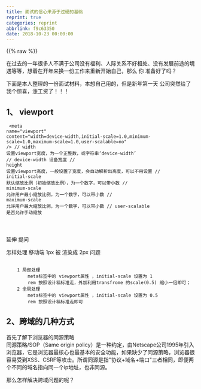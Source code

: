 ```yaml
---
title: 面试的信心来源于过硬的基础
reprint: true
categories: reprint
abbrlink: f9c63350
date: 2018-10-23 00:00:00
---
```


{{% raw %}}

                    
<p>在过去的一年很多人不满于公司没有福利、人际关系不好相处、没有发展前途的境遇等等，想着在开年来换一份工作来重新开始自己，那么 你 准备好了吗？</p>
<p>下面是本人整理的一份面试材料，本想自己用的，但是新年第一天 公司突然给了我个惊喜，涨工资了！！！</p>
<h2 id="articleHeader0">1、 viewport</h2>
<div class="widget-codetool" style="display:none;">
      <div class="widget-codetool--inner">
      <span class="selectCode code-tool" data-toggle="tooltip" data-placement="top" title="" data-original-title="全选"></span>
      <span type="button" class="copyCode code-tool" data-toggle="tooltip" data-placement="top" data-clipboard-text="    <meta name=&quot;viewport&quot; content=&quot;width=device-width,initial-scale=1.0,minimum-scale=1.0,maximum-scale=1.0,user-scalable=no&quot; />
    // width    设置viewport宽度，为一个正整数，或字符串‘device-width’
    // device-width  设备宽度
    // height   设置viewport高度，一般设置了宽度，会自动解析出高度，可以不用设置
    // initial-scale    默认缩放比例（初始缩放比例），为一个数字，可以带小数
    // minimum-scale    允许用户最小缩放比例，为一个数字，可以带小数
    // maximum-scale    允许用户最大缩放比例，为一个数字，可以带小数
    // user-scalable    是否允许手动缩放

" title="" data-original-title="复制"></span>
      <span type="button" class="saveToNote code-tool" data-toggle="tooltip" data-placement="top" title="" data-original-title="放进笔记"></span>
      </div>
      </div><pre class="hljs maxima"><code>    &lt;meta name=<span class="hljs-string">"viewport"</span> <span class="hljs-built_in">content</span>=<span class="hljs-string">"width=device-width,initial-scale=1.0,minimum-scale=1.0,maximum-scale=1.0,user-scalable=no"</span> /&gt;
    // <span class="hljs-built_in">width</span>    设置viewport宽度，为一个正整数，或字符串‘device-<span class="hljs-built_in">width</span>’
    // device-<span class="hljs-built_in">width</span>  设备宽度
    // <span class="hljs-built_in">height</span>   设置viewport高度，一般设置了宽度，会自动解析出高度，可以不用设置
    // initial-<span class="hljs-built_in">scale</span>    默认缩放比例（初始缩放比例），为一个数字，可以带小数
    // minimum-<span class="hljs-built_in">scale</span>    允许用户最小缩放比例，为一个数字，可以带小数
    // maximum-<span class="hljs-built_in">scale</span>    允许用户最大缩放比例，为一个数字，可以带小数
    // user-scalable    是否允许手动缩放

</code></pre>
<p>延伸 提问</p>
<p>怎样处理 移动端 1px 被 渲染成 2px 问题</p>
<div class="widget-codetool" style="display:none;">
      <div class="widget-codetool--inner">
      <span class="selectCode code-tool" data-toggle="tooltip" data-placement="top" title="" data-original-title="全选"></span>
      <span type="button" class="copyCode code-tool" data-toggle="tooltip" data-placement="top" data-clipboard-text="
    1 局部处理
        meta标签中的 viewport属性 ，initial-scale 设置为 1 
        rem 按照设计稿标准走，外加利用transfrome 的scale(0.5) 缩小一倍即可；
    2 全局处理
        meta标签中的 viewport属性 ，initial-scale 设置为 0.5
        rem 按照设计稿标准走即可" title="" data-original-title="复制"></span>
      <span type="button" class="saveToNote code-tool" data-toggle="tooltip" data-placement="top" title="" data-original-title="放进笔记"></span>
      </div>
      </div><pre class="hljs dos"><code>
    <span class="hljs-number">1</span> 局部处理
        meta标签中的 viewport属性 ，initial-scale 设置为 <span class="hljs-number">1</span> 
<span class="hljs-comment">        rem 按照设计稿标准走，外加利用transfrome 的scale(0.5) 缩小一倍即可；</span>
    <span class="hljs-number">2</span> 全局处理
        meta标签中的 viewport属性 ，initial-scale 设置为 <span class="hljs-number">0</span>.<span class="hljs-number">5</span>
<span class="hljs-comment">        rem 按照设计稿标准走即可</span></code></pre>
<h2 id="articleHeader1">2、跨域的几种方式</h2>
<p>首先了解下浏览器的同源策略<br>   同源策略/SOP（Same origin policy）是一种约定，由Netscape公司1995年引入浏览器，它是浏览器最核心也最基本的安全功能，如果缺少了同源策略，浏览器很容易受到XSS、CSRF等攻击。所谓同源是指"协议+域名+端口"三者相同，即便两个不同的域名指向同一个ip地址，也非同源。</p>
<p>那么怎样解决跨域问题的呢？</p>
<div class="widget-codetool" style="display:none;">
      <div class="widget-codetool--inner">
      <span class="selectCode code-tool" data-toggle="tooltip" data-placement="top" title="" data-original-title="全选"></span>
      <span type="button" class="copyCode code-tool" data-toggle="tooltip" data-placement="top" data-clipboard-text="    1 通过jsonp跨域
        1.）原生实现：
         <script>
            var script = document.createElement('script');
            script.type = 'text/javascript';
        
            // 传参并指定回调执行函数为onBack
            script.src = 'http://www.....:8080/login?user=admin&amp;callback=onBack';
            document.head.appendChild(script);
        
            // 回调执行函数
            function onBack(res) {
                alert(JSON.stringify(res));
            }
         </script>
    2、 document.domain + iframe跨域  
        此方案仅限主域相同，子域不同的跨域应用场景。
        1.）父窗口：(http://www.domain.com/a.html)

            <iframe id=&quot;iframe&quot; src=&quot;http://child.domain.com/b.html&quot;></iframe>
            <script>
                document.domain = 'domain.com';
                var user = 'admin';
            </script>
            2.）子窗口：(http://child.domain.com/b.html)
            
            <script>
                document.domain = 'domain.com';
                // 获取父窗口中变量
                alert('get js data from parent ---> ' + window.parent.user);
            </script>

        弊端：请看下面渲染加载优化

    3、 nginx代理跨域
    4、 nodejs中间件代理跨域
    5、 后端在头部信息里面设置安全域名
    
    更多跨域的具体内容请看  https://segmentfault.com/a/1190000011145364
    " title="" data-original-title="复制"></span>
      <span type="button" class="saveToNote code-tool" data-toggle="tooltip" data-placement="top" title="" data-original-title="放进笔记"></span>
      </div>
      </div><pre class="hljs xml"><code>    1 通过jsonp跨域
        1.）原生实现：
         <span class="hljs-tag">&lt;<span class="hljs-name">script</span>&gt;</span><span class="javascript">
            <span class="hljs-keyword">var</span> script = <span class="hljs-built_in">document</span>.createElement(<span class="hljs-string">'script'</span>);
            script.type = <span class="hljs-string">'text/javascript'</span>;
        
            <span class="hljs-comment">// 传参并指定回调执行函数为onBack</span>
            script.src = <span class="hljs-string">'http://www.....:8080/login?user=admin&amp;callback=onBack'</span>;
            <span class="hljs-built_in">document</span>.head.appendChild(script);
        
            <span class="hljs-comment">// 回调执行函数</span>
            <span class="hljs-function"><span class="hljs-keyword">function</span> <span class="hljs-title">onBack</span>(<span class="hljs-params">res</span>) </span>{
                alert(<span class="hljs-built_in">JSON</span>.stringify(res));
            }
         </span><span class="hljs-tag">&lt;/<span class="hljs-name">script</span>&gt;</span>
    2、 document.domain + iframe跨域  
        此方案仅限主域相同，子域不同的跨域应用场景。
        1.）父窗口：(http://www.domain.com/a.html)

            <span class="hljs-tag">&lt;<span class="hljs-name">iframe</span> <span class="hljs-attr">id</span>=<span class="hljs-string">"iframe"</span> <span class="hljs-attr">src</span>=<span class="hljs-string">"http://child.domain.com/b.html"</span>&gt;</span><span class="hljs-tag">&lt;/<span class="hljs-name">iframe</span>&gt;</span>
            <span class="hljs-tag">&lt;<span class="hljs-name">script</span>&gt;</span><span class="javascript">
                <span class="hljs-built_in">document</span>.domain = <span class="hljs-string">'domain.com'</span>;
                <span class="hljs-keyword">var</span> user = <span class="hljs-string">'admin'</span>;
            </span><span class="hljs-tag">&lt;/<span class="hljs-name">script</span>&gt;</span>
            2.）子窗口：(http://child.domain.com/b.html)
            
            <span class="hljs-tag">&lt;<span class="hljs-name">script</span>&gt;</span><span class="javascript">
                <span class="hljs-built_in">document</span>.domain = <span class="hljs-string">'domain.com'</span>;
                <span class="hljs-comment">// 获取父窗口中变量</span>
                alert(<span class="hljs-string">'get js data from parent ---&gt; '</span> + <span class="hljs-built_in">window</span>.parent.user);
            </span><span class="hljs-tag">&lt;/<span class="hljs-name">script</span>&gt;</span>

        弊端：请看下面渲染加载优化

    3、 nginx代理跨域
    4、 nodejs中间件代理跨域
    5、 后端在头部信息里面设置安全域名
    
    更多跨域的具体内容请看  https://segmentfault.com/a/1190000011145364
    </code></pre>
<h2 id="articleHeader2">3、 渲染优化</h2>
<div class="widget-codetool" style="display:none;">
      <div class="widget-codetool--inner">
      <span class="selectCode code-tool" data-toggle="tooltip" data-placement="top" title="" data-original-title="全选"></span>
      <span type="button" class="copyCode code-tool" data-toggle="tooltip" data-placement="top" data-clipboard-text="    1.禁止使用iframe（阻塞父文档onload事件）；
        *iframe会阻塞主页面的Onload事件；
        *搜索引擎的检索程序无法解读这种页面，不利于SEO;
        *iframe和主页面共享连接池，而浏览器对相同域的连接有限制，所以会影响页面的并行加载。

        使用iframe之前需要考虑这两个缺点。如果需要使用iframe，最好是通过javascript
        动态给iframe添加src属性值，这样可以绕开以上两个问题。

    2.禁止使用gif图片实现loading效果（降低CPU消耗，提升渲染性能）；
    3、使用CSS3代码代替JS动画（尽可能避免重绘重排以及回流）；
    4、对于一些小图标，可以使用base64位编码，以减少网络请求。但不建议大图使用，比较耗费CPU；
            小图标优势在于：
                1.减少HTTP请求；
                2.避免文件跨域；
                3.修改及时生效；

    5、页面头部的<style></style> 会阻塞页面；（因为 Renderer进程中 JS线程和渲染线程是互斥的）；
    6、页面头部<script</script> 会阻塞页面；（因为 Renderer进程中 JS线程和渲染线程是互斥的）；
    7、页面中空的 href 和 src 会阻塞页面其他资源的加载 (阻塞下载进程)；
    
    8、网页Gzip，CDN托管，data缓存 ，图片服务器；
    9、前端模板 JS+数据，减少由于HTML标签导致的带宽浪费，前端用变量保存AJAX请求结果，每次操作本地变量，不用请求，减少请求次数
    10、用innerHTML代替DOM操作，减少DOM操作次数，优化javascript性能。
    11、当需要设置的样式很多时设置className而不是直接操作style。
    12、少用全局变量、缓存DOM节点查找的结果。减少IO读取操作。
    13、避免使用CSS Expression（css表达式)又称Dynamic properties(动态属性)。
    14、图片预加载，将样式表放在顶部，将脚本放在底部  加上时间戳。

    15、 避免在页面的主体布局中使用table，table要等其中的内容完全下载之后才会显示出来，显示比div+css布局慢。
        对普通的网站有一个统一的思路，就是尽量向前端优化、减少数据库操作、减少磁盘IO。
            向前端优化指的是，在不影响功能和体验的情况下，能在浏览器执行的不要在服务端执行，
            能在缓存服务器上直接返回的不要到应用服务器，程序能直接取得的结果不要到外部取得，
            本机内能取得的数据不要到远程取，内存能取到的不要到磁盘取，缓存中有的不要去数据库查询。
            减少数据库操作指减少更新次数、缓存结果减少查询次数、将数据库执行的操作尽可能的让你的程序完成（例如join查询），
            减少磁盘IO指尽量不使用文件系统作为缓存、减少读写文件次数等。程序优化永远要优化慢的部分，换语言是无法“优化”的。
            " title="" data-original-title="复制"></span>
      <span type="button" class="saveToNote code-tool" data-toggle="tooltip" data-placement="top" title="" data-original-title="放进笔记"></span>
      </div>
      </div><pre class="hljs lsl"><code>    <span class="hljs-number">1.</span>禁止使用iframe（阻塞父文档onload事件）；
        *iframe会阻塞主页面的Onload事件；
        *搜索引擎的检索程序无法解读这种页面，不利于SEO;
        *iframe和主页面共享连接池，而浏览器对相同域的连接有限制，所以会影响页面的并行加载。

        使用iframe之前需要考虑这两个缺点。如果需要使用iframe，最好是通过javascript
        动态给iframe添加src属性值，这样可以绕开以上两个问题。

    <span class="hljs-number">2.</span>禁止使用gif图片实现loading效果（降低CPU消耗，提升渲染性能）；
    <span class="hljs-number">3</span>、使用CSS3代码代替JS动画（尽可能避免重绘重排以及回流）；
    <span class="hljs-number">4</span>、对于一些小图标，可以使用base64位编码，以减少网络请求。但不建议大图使用，比较耗费CPU；
            小图标优势在于：
                <span class="hljs-number">1.</span>减少HTTP请求；
                <span class="hljs-number">2.</span>避免文件跨域；
                <span class="hljs-number">3.</span>修改及时生效；

    <span class="hljs-number">5</span>、页面头部的&lt;style&gt;&lt;/style&gt; 会阻塞页面；（因为 Renderer进程中 JS线程和渲染线程是互斥的）；
    <span class="hljs-number">6</span>、页面头部&lt;script&lt;/script&gt; 会阻塞页面；（因为 Renderer进程中 JS线程和渲染线程是互斥的）；
    <span class="hljs-number">7</span>、页面中空的 href 和 src 会阻塞页面其他资源的加载 (阻塞下载进程)；
    
    <span class="hljs-number">8</span>、网页Gzip，CDN托管，data缓存 ，图片服务器；
    <span class="hljs-number">9</span>、前端模板 JS+数据，减少由于HTML标签导致的带宽浪费，前端用变量保存AJAX请求结果，每次操作本地变量，不用请求，减少请求次数
    <span class="hljs-number">10</span>、用innerHTML代替DOM操作，减少DOM操作次数，优化javascript性能。
    <span class="hljs-number">11</span>、当需要设置的样式很多时设置className而不是直接操作style。
    <span class="hljs-number">12</span>、少用全局变量、缓存DOM节点查找的结果。减少IO读取操作。
    <span class="hljs-number">13</span>、避免使用CSS Expression（css表达式)又称Dynamic properties(动态属性)。
    <span class="hljs-number">14</span>、图片预加载，将样式表放在顶部，将脚本放在底部  加上时间戳。

    <span class="hljs-number">15</span>、 避免在页面的主体布局中使用table，table要等其中的内容完全下载之后才会显示出来，显示比div+css布局慢。
        对普通的网站有一个统一的思路，就是尽量向前端优化、减少数据库操作、减少磁盘IO。
            向前端优化指的是，在不影响功能和体验的情况下，能在浏览器执行的不要在服务端执行，
            能在缓存服务器上直接返回的不要到应用服务器，程序能直接取得的结果不要到外部取得，
            本机内能取得的数据不要到远程取，内存能取到的不要到磁盘取，缓存中有的不要去数据库查询。
            减少数据库操作指减少更新次数、缓存结果减少查询次数、将数据库执行的操作尽可能的让你的程序完成（例如join查询），
            减少磁盘IO指尽量不使用文件系统作为缓存、减少读写文件次数等。程序优化永远要优化慢的部分，换语言是无法“优化”的。
            </code></pre>
<h2 id="articleHeader3">4、事件的各个阶段</h2>
<div class="widget-codetool" style="display:none;">
      <div class="widget-codetool--inner">
      <span class="selectCode code-tool" data-toggle="tooltip" data-placement="top" title="" data-original-title="全选"></span>
      <span type="button" class="copyCode code-tool" data-toggle="tooltip" data-placement="top" data-clipboard-text="1：捕获阶段 ---> 2：目标阶段 ---> 3：冒泡阶段
document   ---> target目标 ----> document

由此，addEventListener的第三个参数设置为true和false的区别已经非常清晰了：

true表示该元素在事件的“捕获阶段”（由外往内传递时）响应事件；

false表示该元素在事件的“冒泡阶段”（由内向外传递时）响应事件。
" title="" data-original-title="复制"></span>
      <span type="button" class="saveToNote code-tool" data-toggle="tooltip" data-placement="top" title="" data-original-title="放进笔记"></span>
      </div>
      </div><pre class="hljs livescript"><code><span class="hljs-number">1</span>：捕获阶段 -<span class="hljs-function">--&gt;</span> <span class="hljs-number">2</span>：目标阶段 -<span class="hljs-function">--&gt;</span> <span class="hljs-number">3</span>：冒泡阶段
<span class="hljs-built_in">document</span>   -<span class="hljs-function">--&gt;</span> target目标 --<span class="hljs-function">--&gt;</span> <span class="hljs-built_in">document</span>

由此，addEventListener的第三个参数设置为<span class="hljs-literal">true</span>和<span class="hljs-literal">false</span>的区别已经非常清晰了：

<span class="hljs-literal">true</span>表示该元素在事件的“捕获阶段”（由外往内传递时）响应事件；

<span class="hljs-literal">false</span>表示该元素在事件的“冒泡阶段”（由内向外传递时）响应事件。
</code></pre>
<h2 id="articleHeader4">5、let var const</h2>
<div class="widget-codetool" style="display:none;">
      <div class="widget-codetool--inner">
      <span class="selectCode code-tool" data-toggle="tooltip" data-placement="top" title="" data-original-title="全选"></span>
      <span type="button" class="copyCode code-tool" data-toggle="tooltip" data-placement="top" data-clipboard-text="let 允许你声明一个作用域被限制在块级中的变量、语句或者表达式
    let绑定不受变量提升的约束，这意味着let声明不会被提升到当前
    该变量处于从块开始到初始化处理的“暂存死区”。

var 声明变量的作用域限制在其声明位置的上下文中，而非声明变量总是全局的
    由于变量声明（以及其他声明）总是在任意代码执行之前处理的，所以在代码中的任意位置声明变量总是等效于在代码开头声明
    
const 声明创建一个值的只读引用 (即指针)
    这里就要介绍下 JS 常用类型 
    String、Number、Boolean、Array、Object、Null、Undefined
    其中基本类型 有 Undefined、Null、Boolean、Number、String，保存在栈中；
    复合类型 有 Array、Object ，保存在堆中；
    
    基本数据当值发生改变时，那么其对应的指针也将发生改变，故造成 const申明基本数据类型时，
    再将其值改变时，将会造成报错， 例如 const a = 3 ; a = 5 时 将会报错；
    但是如果是复合类型时，如果只改变复合类型的其中某个Value项时， 将还是正常使用；
" title="" data-original-title="复制"></span>
      <span type="button" class="saveToNote code-tool" data-toggle="tooltip" data-placement="top" title="" data-original-title="放进笔记"></span>
      </div>
      </div><pre class="hljs javascript"><code><span class="hljs-keyword">let</span> 允许你声明一个作用域被限制在块级中的变量、语句或者表达式
    <span class="hljs-keyword">let</span>绑定不受变量提升的约束，这意味着<span class="hljs-keyword">let</span>声明不会被提升到当前
    该变量处于从块开始到初始化处理的“暂存死区”。

<span class="hljs-keyword">var</span> 声明变量的作用域限制在其声明位置的上下文中，而非声明变量总是全局的
    由于变量声明（以及其他声明）总是在任意代码执行之前处理的，所以在代码中的任意位置声明变量总是等效于在代码开头声明
    
<span class="hljs-keyword">const</span> 声明创建一个值的只读引用 (即指针)
    这里就要介绍下 JS 常用类型 
    <span class="hljs-built_in">String</span>、<span class="hljs-built_in">Number</span>、<span class="hljs-built_in">Boolean</span>、<span class="hljs-built_in">Array</span>、<span class="hljs-built_in">Object</span>、Null、Undefined
    其中基本类型 有 Undefined、Null、<span class="hljs-built_in">Boolean</span>、<span class="hljs-built_in">Number</span>、<span class="hljs-built_in">String</span>，保存在栈中；
    复合类型 有 <span class="hljs-built_in">Array</span>、<span class="hljs-built_in">Object</span> ，保存在堆中；
    
    基本数据当值发生改变时，那么其对应的指针也将发生改变，故造成 <span class="hljs-keyword">const</span>申明基本数据类型时，
    再将其值改变时，将会造成报错， 例如 <span class="hljs-keyword">const</span> a = <span class="hljs-number">3</span> ; a = <span class="hljs-number">5</span> 时 将会报错；
    但是如果是复合类型时，如果只改变复合类型的其中某个Value项时， 将还是正常使用；
</code></pre>
<h2 id="articleHeader5">6、箭头函数</h2>
<div class="widget-codetool" style="display:none;">
      <div class="widget-codetool--inner">
      <span class="selectCode code-tool" data-toggle="tooltip" data-placement="top" title="" data-original-title="全选"></span>
      <span type="button" class="copyCode code-tool" data-toggle="tooltip" data-placement="top" data-clipboard-text="    语法比函数表达式更短，并且不绑定自己的this，arguments，super或 new.target。这些函数表达式最适合用于非方法函数，并且它们不能用作构造函数。
    " title="" data-original-title="复制"></span>
      <span type="button" class="saveToNote code-tool" data-toggle="tooltip" data-placement="top" title="" data-original-title="放进笔记"></span>
      </div>
      </div><pre class="hljs aspectj"><code>    语法比函数表达式更短，并且不绑定自己的<span class="hljs-keyword">this</span>，arguments，<span class="hljs-keyword">super</span>或 <span class="hljs-keyword">new</span>.<span class="hljs-keyword">target</span>。这些函数表达式最适合用于非方法函数，并且它们不能用作构造函数。
    </code></pre>
<h2 id="articleHeader6">7、快速的让一个数组乱序</h2>
<div class="widget-codetool" style="display:none;">
      <div class="widget-codetool--inner">
      <span class="selectCode code-tool" data-toggle="tooltip" data-placement="top" title="" data-original-title="全选"></span>
      <span type="button" class="copyCode code-tool" data-toggle="tooltip" data-placement="top" data-clipboard-text="    var arr = [1,2,3,4,5,6,7,8,9,10];
    arr.sort(function(){
        return Math.random() - 0.5;
    })
    console.log(arr);
" title="" data-original-title="复制"></span>
      <span type="button" class="saveToNote code-tool" data-toggle="tooltip" data-placement="top" title="" data-original-title="放进笔记"></span>
      </div>
      </div><pre class="hljs lsl"><code>    var arr = [<span class="hljs-number">1</span>,<span class="hljs-number">2</span>,<span class="hljs-number">3</span>,<span class="hljs-number">4</span>,<span class="hljs-number">5</span>,<span class="hljs-number">6</span>,<span class="hljs-number">7</span>,<span class="hljs-number">8</span>,<span class="hljs-number">9</span>,<span class="hljs-number">10</span>];
    arr.sort(function(){
        return Math.random() - <span class="hljs-number">0.5</span>;
    })
    console.log(arr);
</code></pre>
<p>此处解释：（语言组织能力不足，请勿吐槽）</p>
<p><span class="img-wrap"><img src="https://static.alili.tech/img/remote/1460000013331110?w=773&amp;h=784" src="https://static.alili.tech/img/remote/1460000013331110?w=773&amp;h=784" alt="" title="" style="cursor: pointer; display: inline;"></span></p>
<div class="widget-codetool" style="display:none;">
      <div class="widget-codetool--inner">
      <span class="selectCode code-tool" data-toggle="tooltip" data-placement="top" title="" data-original-title="全选"></span>
      <span type="button" class="copyCode code-tool" data-toggle="tooltip" data-placement="top" data-clipboard-text="首先： 当return 的值

    小于 0 ，那么 a 会被排列到 b 之前；
    等于 0 ， a 和 b 的相对位置不变；
    大于 0 ， b 会被排列到 a 之前；

这里你会 发现起始 的时候数组是正序排列，每当进行一次排列的时候， 都会先随机一个随机数 
（注意这里的每一次排列 指 每一个红框指一次排列， 共9次排列 ， 一次排列中可能存在多次比较）；

当一次排列的 随机数大于0.5 时 将会进行第二次比较， 当第二次随机数 仍然大于0.5 时 ，
    将会再 进行一次比较， 直到 随机数大于0.5 或者排列到第一位；

当一次排列的 随机数 小于0.5时 当前比较的两项 索引将不会改变 ，继续下一次 的排列；
" title="" data-original-title="复制"></span>
      <span type="button" class="saveToNote code-tool" data-toggle="tooltip" data-placement="top" title="" data-original-title="放进笔记"></span>
      </div>
      </div><pre class="hljs stylus"><code>首先： 当return 的值

    小于 <span class="hljs-number">0</span> ，那么 <span class="hljs-selector-tag">a</span> 会被排列到 <span class="hljs-selector-tag">b</span> 之前；
    等于 <span class="hljs-number">0</span> ， <span class="hljs-selector-tag">a</span> 和 <span class="hljs-selector-tag">b</span> 的相对位置不变；
    大于 <span class="hljs-number">0</span> ， <span class="hljs-selector-tag">b</span> 会被排列到 <span class="hljs-selector-tag">a</span> 之前；

这里你会 发现起始 的时候数组是正序排列，每当进行一次排列的时候， 都会先随机一个随机数 
（注意这里的每一次排列 指 每一个红框指一次排列， 共<span class="hljs-number">9</span>次排列 ， 一次排列中可能存在多次比较）；

当一次排列的 随机数大于<span class="hljs-number">0.5</span> 时 将会进行第二次比较， 当第二次随机数 仍然大于<span class="hljs-number">0.5</span> 时 ，
    将会再 进行一次比较， 直到 随机数大于<span class="hljs-number">0.5</span> 或者排列到第一位；

当一次排列的 随机数 小于<span class="hljs-number">0.5</span>时 当前比较的两项 索引将不会改变 ，继续下一次 的排列；
</code></pre>
<h2 id="articleHeader7">8、字体font-family</h2>
<div class="widget-codetool" style="display:none;">
      <div class="widget-codetool--inner">
      <span class="selectCode code-tool" data-toggle="tooltip" data-placement="top" title="" data-original-title="全选"></span>
      <span type="button" class="copyCode code-tool" data-toggle="tooltip" data-placement="top" data-clipboard-text="    @ 宋体      SimSun
    @ 黑体      SimHei
    @ 微信雅黑   Microsoft Yahei
    @ 微软正黑体 Microsoft JhengHei
    @ 新宋体    NSimSun
    @ 新细明体  MingLiU
    @ 细明体    MingLiU
    @ 标楷体    DFKai-SB
    @ 仿宋     FangSong
    @ 楷体     KaiTi
    @ 仿宋_GB2312  FangSong_GB2312
    @ 楷体_GB2312  KaiTi_GB2312  
    @
    @ 说明：中文字体多数使用宋体、雅黑，英文用Helvetica
    
    body { font-family: Microsoft Yahei,SimSun,Helvetica; } " title="" data-original-title="复制"></span>
      <span type="button" class="saveToNote code-tool" data-toggle="tooltip" data-placement="top" title="" data-original-title="放进笔记"></span>
      </div>
      </div><pre class="hljs python"><code><span class="hljs-meta">    @ 宋体      SimSun</span>
<span class="hljs-meta">    @ 黑体      SimHei</span>
<span class="hljs-meta">    @ 微信雅黑   Microsoft Yahei</span>
<span class="hljs-meta">    @ 微软正黑体 Microsoft JhengHei</span>
<span class="hljs-meta">    @ 新宋体    NSimSun</span>
<span class="hljs-meta">    @ 新细明体  MingLiU</span>
<span class="hljs-meta">    @ 细明体    MingLiU</span>
<span class="hljs-meta">    @ 标楷体    DFKai-SB</span>
<span class="hljs-meta">    @ 仿宋     FangSong</span>
<span class="hljs-meta">    @ 楷体     KaiTi</span>
<span class="hljs-meta">    @ 仿宋_GB2312  FangSong_GB2312</span>
<span class="hljs-meta">    @ 楷体_GB2312  KaiTi_GB2312  </span>
<span class="hljs-meta">    @</span>
<span class="hljs-meta">    @ 说明：中文字体多数使用宋体、雅黑，英文用Helvetica</span>
    
    body { font-family: Microsoft Yahei,SimSun,Helvetica; } </code></pre>
<h2 id="articleHeader8">9、可能用到的meta标签</h2>
<div class="widget-codetool" style="display:none;">
      <div class="widget-codetool--inner">
      <span class="selectCode code-tool" data-toggle="tooltip" data-placement="top" title="" data-original-title="全选"></span>
      <span type="button" class="copyCode code-tool" data-toggle="tooltip" data-placement="top" data-clipboard-text="    
    <!-- 设置缩放 -->
    <meta name=&quot;viewport&quot; content=&quot;width=device-width, initial-scale=1, user-scalable=no, minimal-ui&quot; />
    <!-- 可隐藏地址栏，仅针对IOS的Safari（注：IOS7.0版本以后，safari上已看不到效果） -->
    <meta name=&quot;apple-mobile-web-app-capable&quot; content=&quot;yes&quot; />
    <!-- 仅针对IOS的Safari顶端状态条的样式（可选default/black/black-translucent ） -->
    <meta name=&quot;apple-mobile-web-app-status-bar-style&quot; content=&quot;black&quot; />
    <!-- IOS中禁用将数字识别为电话号码/忽略Android平台中对邮箱地址的识别 -->
    <meta name=&quot;format-detection&quot;content=&quot;telephone=no, email=no&quot; />

    其他meta标签
    <!-- 启用360浏览器的极速模式(webkit) -->
    <meta name=&quot;renderer&quot; content=&quot;webkit&quot;>
    <!-- 避免IE使用兼容模式 -->
    <meta http-equiv=&quot;X-UA-Compatible&quot; content=&quot;IE=edge&quot;>
    <!-- 针对手持设备优化，主要是针对一些老的不识别viewport的浏览器，比如黑莓 -->
    <meta name=&quot;HandheldFriendly&quot; content=&quot;true&quot;>
    <!-- 微软的老式浏览器 -->
    <meta name=&quot;MobileOptimized&quot; content=&quot;320&quot;>
    <!-- uc强制竖屏 -->
    <meta name=&quot;screen-orientation&quot; content=&quot;portrait&quot;>
    <!-- QQ强制竖屏 -->
    <meta name=&quot;x5-orientation&quot; content=&quot;portrait&quot;>
    <!-- UC强制全屏 -->
    <meta name=&quot;full-screen&quot; content=&quot;yes&quot;>
    <!-- QQ强制全屏 -->
    <meta name=&quot;x5-fullscreen&quot; content=&quot;true&quot;>
    <!-- UC应用模式 -->
    <meta name=&quot;browsermode&quot; content=&quot;application&quot;>
    <!-- QQ应用模式 -->
    <meta name=&quot;x5-page-mode&quot; content=&quot;app&quot;>
    <!-- windows phone 点击无高光 -->
    <meta name=&quot;msapplication-tap-highlight&quot; content=&quot;no&quot;>
" title="" data-original-title="复制"></span>
      <span type="button" class="saveToNote code-tool" data-toggle="tooltip" data-placement="top" title="" data-original-title="放进笔记"></span>
      </div>
      </div><pre class="hljs xml"><code>    
    <span class="hljs-comment">&lt;!-- 设置缩放 --&gt;</span>
    <span class="hljs-tag">&lt;<span class="hljs-name">meta</span> <span class="hljs-attr">name</span>=<span class="hljs-string">"viewport"</span> <span class="hljs-attr">content</span>=<span class="hljs-string">"width=device-width, initial-scale=1, user-scalable=no, minimal-ui"</span> /&gt;</span>
    <span class="hljs-comment">&lt;!-- 可隐藏地址栏，仅针对IOS的Safari（注：IOS7.0版本以后，safari上已看不到效果） --&gt;</span>
    <span class="hljs-tag">&lt;<span class="hljs-name">meta</span> <span class="hljs-attr">name</span>=<span class="hljs-string">"apple-mobile-web-app-capable"</span> <span class="hljs-attr">content</span>=<span class="hljs-string">"yes"</span> /&gt;</span>
    <span class="hljs-comment">&lt;!-- 仅针对IOS的Safari顶端状态条的样式（可选default/black/black-translucent ） --&gt;</span>
    <span class="hljs-tag">&lt;<span class="hljs-name">meta</span> <span class="hljs-attr">name</span>=<span class="hljs-string">"apple-mobile-web-app-status-bar-style"</span> <span class="hljs-attr">content</span>=<span class="hljs-string">"black"</span> /&gt;</span>
    <span class="hljs-comment">&lt;!-- IOS中禁用将数字识别为电话号码/忽略Android平台中对邮箱地址的识别 --&gt;</span>
    <span class="hljs-tag">&lt;<span class="hljs-name">meta</span> <span class="hljs-attr">name</span>=<span class="hljs-string">"format-detection"</span><span class="hljs-attr">content</span>=<span class="hljs-string">"telephone=no, email=no"</span> /&gt;</span>

    其他meta标签
    <span class="hljs-comment">&lt;!-- 启用360浏览器的极速模式(webkit) --&gt;</span>
    <span class="hljs-tag">&lt;<span class="hljs-name">meta</span> <span class="hljs-attr">name</span>=<span class="hljs-string">"renderer"</span> <span class="hljs-attr">content</span>=<span class="hljs-string">"webkit"</span>&gt;</span>
    <span class="hljs-comment">&lt;!-- 避免IE使用兼容模式 --&gt;</span>
    <span class="hljs-tag">&lt;<span class="hljs-name">meta</span> <span class="hljs-attr">http-equiv</span>=<span class="hljs-string">"X-UA-Compatible"</span> <span class="hljs-attr">content</span>=<span class="hljs-string">"IE=edge"</span>&gt;</span>
    <span class="hljs-comment">&lt;!-- 针对手持设备优化，主要是针对一些老的不识别viewport的浏览器，比如黑莓 --&gt;</span>
    <span class="hljs-tag">&lt;<span class="hljs-name">meta</span> <span class="hljs-attr">name</span>=<span class="hljs-string">"HandheldFriendly"</span> <span class="hljs-attr">content</span>=<span class="hljs-string">"true"</span>&gt;</span>
    <span class="hljs-comment">&lt;!-- 微软的老式浏览器 --&gt;</span>
    <span class="hljs-tag">&lt;<span class="hljs-name">meta</span> <span class="hljs-attr">name</span>=<span class="hljs-string">"MobileOptimized"</span> <span class="hljs-attr">content</span>=<span class="hljs-string">"320"</span>&gt;</span>
    <span class="hljs-comment">&lt;!-- uc强制竖屏 --&gt;</span>
    <span class="hljs-tag">&lt;<span class="hljs-name">meta</span> <span class="hljs-attr">name</span>=<span class="hljs-string">"screen-orientation"</span> <span class="hljs-attr">content</span>=<span class="hljs-string">"portrait"</span>&gt;</span>
    <span class="hljs-comment">&lt;!-- QQ强制竖屏 --&gt;</span>
    <span class="hljs-tag">&lt;<span class="hljs-name">meta</span> <span class="hljs-attr">name</span>=<span class="hljs-string">"x5-orientation"</span> <span class="hljs-attr">content</span>=<span class="hljs-string">"portrait"</span>&gt;</span>
    <span class="hljs-comment">&lt;!-- UC强制全屏 --&gt;</span>
    <span class="hljs-tag">&lt;<span class="hljs-name">meta</span> <span class="hljs-attr">name</span>=<span class="hljs-string">"full-screen"</span> <span class="hljs-attr">content</span>=<span class="hljs-string">"yes"</span>&gt;</span>
    <span class="hljs-comment">&lt;!-- QQ强制全屏 --&gt;</span>
    <span class="hljs-tag">&lt;<span class="hljs-name">meta</span> <span class="hljs-attr">name</span>=<span class="hljs-string">"x5-fullscreen"</span> <span class="hljs-attr">content</span>=<span class="hljs-string">"true"</span>&gt;</span>
    <span class="hljs-comment">&lt;!-- UC应用模式 --&gt;</span>
    <span class="hljs-tag">&lt;<span class="hljs-name">meta</span> <span class="hljs-attr">name</span>=<span class="hljs-string">"browsermode"</span> <span class="hljs-attr">content</span>=<span class="hljs-string">"application"</span>&gt;</span>
    <span class="hljs-comment">&lt;!-- QQ应用模式 --&gt;</span>
    <span class="hljs-tag">&lt;<span class="hljs-name">meta</span> <span class="hljs-attr">name</span>=<span class="hljs-string">"x5-page-mode"</span> <span class="hljs-attr">content</span>=<span class="hljs-string">"app"</span>&gt;</span>
    <span class="hljs-comment">&lt;!-- windows phone 点击无高光 --&gt;</span>
    <span class="hljs-tag">&lt;<span class="hljs-name">meta</span> <span class="hljs-attr">name</span>=<span class="hljs-string">"msapplication-tap-highlight"</span> <span class="hljs-attr">content</span>=<span class="hljs-string">"no"</span>&gt;</span>
</code></pre>
<h2 id="articleHeader9">10、消除transition闪屏</h2>
<div class="widget-codetool" style="display:none;">
      <div class="widget-codetool--inner">
      <span class="selectCode code-tool" data-toggle="tooltip" data-placement="top" title="" data-original-title="全选"></span>
      <span type="button" class="copyCode code-tool" data-toggle="tooltip" data-placement="top" data-clipboard-text="    .css {
        -webkit-transform-style: preserve-3d;
        -webkit-backface-visibility: hidden;
        -webkit-perspective: 1000;
    }
    过渡动画（在没有启动硬件加速的情况下）会出现抖动的现象， 以上的 解决方案只是改变 视角 来启动硬件加速的一种方式；
    启动硬件加速的 另外一种方式： 
        .css {
            -webkit-transform: translate3d(0,0,0);
            -moz-transform: translate3d(0,0,0);
            -ms-transform: translate3d(0,0,0);
            transform: translate3d(0,0,0);
        }
    
    启动硬件加速
    最常用的方式：translate3d、translateZ、transform

    opacity属性/过渡动画（需要动画执行的过程中才会创建合成层，动画没有开始或结束后元素还会回到之前的状态）

    will-chang属性（这个比较偏僻），一般配合opacity与translate使用（而且经测试，除了上述可以引发硬件加速的属性外，
    其它属性并不会变成复合层），

    弊端： 硬件加速会导致 CPU性能占用量过大，电池电量消耗加大 ；因此 尽量避免泛滥使用硬件加速。

" title="" data-original-title="复制"></span>
      <span type="button" class="saveToNote code-tool" data-toggle="tooltip" data-placement="top" title="" data-original-title="放进笔记"></span>
      </div>
      </div><pre class="hljs stylus"><code>    <span class="hljs-selector-class">.css</span> {
        -webkit-<span class="hljs-attribute">transform-style</span>: preserve-<span class="hljs-number">3</span>d;
        -webkit-<span class="hljs-attribute">backface-visibility</span>: hidden;
        -webkit-<span class="hljs-attribute">perspective</span>: <span class="hljs-number">1000</span>;
    }
    过渡动画（在没有启动硬件加速的情况下）会出现抖动的现象， 以上的 解决方案只是改变 视角 来启动硬件加速的一种方式；
    启动硬件加速的 另外一种方式： 
        <span class="hljs-selector-class">.css</span> {
            -webkit-<span class="hljs-attribute">transform</span>: translate3d(<span class="hljs-number">0</span>,<span class="hljs-number">0</span>,<span class="hljs-number">0</span>);
            -moz-<span class="hljs-attribute">transform</span>: translate3d(<span class="hljs-number">0</span>,<span class="hljs-number">0</span>,<span class="hljs-number">0</span>);
            -ms-<span class="hljs-attribute">transform</span>: translate3d(<span class="hljs-number">0</span>,<span class="hljs-number">0</span>,<span class="hljs-number">0</span>);
            <span class="hljs-attribute">transform</span>: translate3d(<span class="hljs-number">0</span>,<span class="hljs-number">0</span>,<span class="hljs-number">0</span>);
        }
    
    启动硬件加速
    最常用的方式：translate3d、translateZ、<span class="hljs-attribute">transform</span>

    <span class="hljs-attribute">opacity</span>属性/过渡动画（需要动画执行的过程中才会创建合成层，动画没有开始或结束后元素还会回到之前的状态）

    will-chang属性（这个比较偏僻），一般配合<span class="hljs-attribute">opacity</span>与translate使用（而且经测试，除了上述可以引发硬件加速的属性外，
    其它属性并不会变成复合层），

    弊端： 硬件加速会导致 CPU性能占用量过大，电池电量消耗加大 ；因此 尽量避免泛滥使用硬件加速。

</code></pre>
<h2 id="articleHeader10">11、android 4.x bug</h2>
<div class="widget-codetool" style="display:none;">
      <div class="widget-codetool--inner">
      <span class="selectCode code-tool" data-toggle="tooltip" data-placement="top" title="" data-original-title="全选"></span>
      <span type="button" class="copyCode code-tool" data-toggle="tooltip" data-placement="top" data-clipboard-text="    1.三星 Galaxy S4中自带浏览器不支持border-radius缩写
    2.同时设置border-radius和背景色的时候，背景色会溢出到圆角以外部分
    3.部分手机(如三星)，a链接支持鼠标:visited事件，也就是说链接访问后文字变为紫色
    4.android无法同时播放多音频audio
    5.oppo 的border-radius 会失效" title="" data-original-title="复制"></span>
      <span type="button" class="saveToNote code-tool" data-toggle="tooltip" data-placement="top" title="" data-original-title="放进笔记"></span>
      </div>
      </div><pre class="hljs stylus"><code>    <span class="hljs-number">1</span>.三星 Galaxy S4中自带浏览器不支持<span class="hljs-attribute">border-radius</span>缩写
    <span class="hljs-number">2</span>.同时设置<span class="hljs-attribute">border-radius</span>和背景色的时候，背景色会溢出到圆角以外部分
    <span class="hljs-number">3</span>.部分手机(如三星)，a链接支持鼠标:visited事件，也就是说链接访问后文字变为紫色
    <span class="hljs-number">4</span>.android无法同时播放多音频<span class="hljs-selector-tag">audio</span>
    <span class="hljs-number">5</span><span class="hljs-selector-class">.oppo</span> 的<span class="hljs-attribute">border-radius</span> 会失效</code></pre>
<h2 id="articleHeader11">12、JS 判断设备来源</h2>
<div class="widget-codetool" style="display:none;">
      <div class="widget-codetool--inner">
      <span class="selectCode code-tool" data-toggle="tooltip" data-placement="top" title="" data-original-title="全选"></span>
      <span type="button" class="copyCode code-tool" data-toggle="tooltip" data-placement="top" data-clipboard-text="    function deviceType(){
        var ua = navigator.userAgent;
        var agent = [&quot;Android&quot;, &quot;iPhone&quot;, &quot;SymbianOS&quot;, &quot;Windows Phone&quot;, &quot;iPad&quot;, &quot;iPod&quot;];    
        for(var i=0; i<len,len = agent.length; i++){
            if(ua.indexOf(agent[i])>0){         
                break;
            }
        }
    }
    deviceType();
    window.addEventListener('resize', function(){
        deviceType();
    })


    微信的 有些不太一样
    function isWeixin(){
        var ua = navigator.userAgent.toLowerCase();
        if(ua.match(/MicroMessenger/i)=='micromessenger'){
            return true;
        }else{
            return false;
        }
    }
" title="" data-original-title="复制"></span>
      <span type="button" class="saveToNote code-tool" data-toggle="tooltip" data-placement="top" title="" data-original-title="放进笔记"></span>
      </div>
      </div><pre class="hljs javascript"><code>    <span class="hljs-function"><span class="hljs-keyword">function</span> <span class="hljs-title">deviceType</span>(<span class="hljs-params"></span>)</span>{
        <span class="hljs-keyword">var</span> ua = navigator.userAgent;
        <span class="hljs-keyword">var</span> agent = [<span class="hljs-string">"Android"</span>, <span class="hljs-string">"iPhone"</span>, <span class="hljs-string">"SymbianOS"</span>, <span class="hljs-string">"Windows Phone"</span>, <span class="hljs-string">"iPad"</span>, <span class="hljs-string">"iPod"</span>];    
        <span class="hljs-keyword">for</span>(<span class="hljs-keyword">var</span> i=<span class="hljs-number">0</span>; i&lt;len,len = agent.length; i++){
            <span class="hljs-keyword">if</span>(ua.indexOf(agent[i])&gt;<span class="hljs-number">0</span>){         
                <span class="hljs-keyword">break</span>;
            }
        }
    }
    deviceType();
    <span class="hljs-built_in">window</span>.addEventListener(<span class="hljs-string">'resize'</span>, <span class="hljs-function"><span class="hljs-keyword">function</span>(<span class="hljs-params"></span>)</span>{
        deviceType();
    })


    微信的 有些不太一样
    <span class="hljs-function"><span class="hljs-keyword">function</span> <span class="hljs-title">isWeixin</span>(<span class="hljs-params"></span>)</span>{
        <span class="hljs-keyword">var</span> ua = navigator.userAgent.toLowerCase();
        <span class="hljs-keyword">if</span>(ua.match(<span class="hljs-regexp">/MicroMessenger/i</span>)==<span class="hljs-string">'micromessenger'</span>){
            <span class="hljs-keyword">return</span> <span class="hljs-literal">true</span>;
        }<span class="hljs-keyword">else</span>{
            <span class="hljs-keyword">return</span> <span class="hljs-literal">false</span>;
        }
    }
</code></pre>
<h2 id="articleHeader12">13、audio元素和video元素在ios和andriod中无法自动播放</h2>
<div class="widget-codetool" style="display:none;">
      <div class="widget-codetool--inner">
      <span class="selectCode code-tool" data-toggle="tooltip" data-placement="top" title="" data-original-title="全选"></span>
      <span type="button" class="copyCode code-tool" data-toggle="tooltip" data-placement="top" data-clipboard-text="    
    原因： 因为各大浏览器都为了节省流量，做出了优化，在用户没有行为动作时（交互）不予许自动播放；

    /音频，写法一
    <audio src=&quot;music/bg.mp3&quot; autoplay loop controls>你的浏览器还不支持哦</audio>
    
    //音频，写法二
    <audio controls=&quot;controls&quot;> 
        <source src=&quot;music/bg.ogg&quot; type=&quot;audio/ogg&quot;></source>
        <source src=&quot;music/bg.mp3&quot; type=&quot;audio/mpeg&quot;></source>
        优先播放音乐bg.ogg，不支持在播放bg.mp3
    </audio>
    
    //JS绑定自动播放（操作window时，播放音乐）
    $(window).one('touchstart', function(){
        music.play();
    })
    
    //微信下兼容处理
    document.addEventListener(&quot;WeixinJSBridgeReady&quot;, function () {
        music.play();
    }, false);
    
    //小结
    //1.audio元素的autoplay属性在IOS及Android上无法使用，在PC端正常；
    //2.audio元素没有设置controls时，在IOS及Android会占据空间大小，而在PC端Chrome是不会占据任何空间；
    //3.注意不要遗漏微信的兼容处理需要引用微信JS；

" title="" data-original-title="复制"></span>
      <span type="button" class="saveToNote code-tool" data-toggle="tooltip" data-placement="top" title="" data-original-title="放进笔记"></span>
      </div>
      </div><pre class="hljs scilab"><code>    
    原因： 因为各大浏览器都为了节省流量，做出了优化，在用户没有行为动作时（交互）不予许自动播放；

    /音频，写法一
    &lt;audio src=<span class="hljs-string">"music/bg.mp3"</span> autoplay loop controls&gt;你的浏览器还不支持哦&lt;/audio&gt;
    
    <span class="hljs-comment">//音频，写法二</span>
    &lt;audio controls=<span class="hljs-string">"controls"</span>&gt; 
        &lt;source src=<span class="hljs-string">"music/bg.ogg"</span> <span class="hljs-built_in">type</span>=<span class="hljs-string">"audio/ogg"</span>&gt;&lt;/source&gt;
        &lt;source src=<span class="hljs-string">"music/bg.mp3"</span> <span class="hljs-built_in">type</span>=<span class="hljs-string">"audio/mpeg"</span>&gt;&lt;/source&gt;
        优先播放音乐bg.ogg，不支持在播放bg.mp3
    &lt;/audio&gt;
    
    <span class="hljs-comment">//JS绑定自动播放（操作window时，播放音乐）</span>
    $(window).one(<span class="hljs-string">'touchstart'</span>, <span class="hljs-function"><span class="hljs-keyword">function</span><span class="hljs-params">()</span>{</span>
        music.play();
    })
    
    <span class="hljs-comment">//微信下兼容处理</span>
    document.addEventListener(<span class="hljs-string">"WeixinJSBridgeReady"</span>, <span class="hljs-function"><span class="hljs-keyword">function</span> <span class="hljs-params">()</span> {</span>
        music.play();
    }, false);
    
    <span class="hljs-comment">//小结</span>
    <span class="hljs-comment">//1.audio元素的autoplay属性在IOS及Android上无法使用，在PC端正常；</span>
    <span class="hljs-comment">//2.audio元素没有设置controls时，在IOS及Android会占据空间大小，而在PC端Chrome是不会占据任何空间；</span>
    <span class="hljs-comment">//3.注意不要遗漏微信的兼容处理需要引用微信JS；</span>

</code></pre>
<h2 id="articleHeader13">14、css实现单行文本溢出显示 ...</h2>
<p>直接上效果：相对于多行文本溢出做处理， 单行要简单多，且更容易理解。</p>
<p><span class="img-wrap"><img src="https://static.alili.tech/img/remote/1460000013331111?w=237&amp;h=56" del-src="https://static.alili.tech/v-5bbf1b3b/global/img/squares.svg" alt="" title="" style="cursor: pointer;"></span></p>
<p><strong>实现方法</strong></p>
<div class="widget-codetool" style="display:none;">
      <div class="widget-codetool--inner">
      <span class="selectCode code-tool" data-toggle="tooltip" data-placement="top" title="" data-original-title="全选"></span>
      <span type="button" class="copyCode code-tool" data-toggle="tooltip" data-placement="top" data-clipboard-text="overflow: hidden;
text-overflow:ellipsis;
white-space: nowrap;
当然还需要加宽度width属来兼容部分浏览。
" title="" data-original-title="复制"></span>
      <span type="button" class="saveToNote code-tool" data-toggle="tooltip" data-placement="top" title="" data-original-title="放进笔记"></span>
      </div>
      </div><pre class="hljs scss"><code><span class="hljs-attribute">overflow</span>: hidden;
<span class="hljs-attribute">text-overflow</span>:ellipsis;
<span class="hljs-attribute">white-space</span>: nowrap;
当然还需要加宽度<span class="hljs-attribute">width</span>属来兼容部分浏览。
</code></pre>
<h2 id="articleHeader14">15、实现多行文本溢出显示...</h2>
<p>效果：</p>
<p><span class="img-wrap"><img src="https://static.alili.tech/img/remote/1460000013331112?w=286&amp;h=136" del-src="https://static.alili.tech/v-5bbf1b3b/global/img/squares.svg" alt="" title="" style="cursor: pointer;"></span></p>
<p><strong>实现方法：</strong></p>
<div class="widget-codetool" style="display:none;">
      <div class="widget-codetool--inner">
      <span class="selectCode code-tool" data-toggle="tooltip" data-placement="top" title="" data-original-title="全选"></span>
      <span type="button" class="copyCode code-tool" data-toggle="tooltip" data-placement="top" data-clipboard-text="display: -webkit-box;
-webkit-box-orient: vertical;
-webkit-line-clamp: 3;
overflow: hidden;
" title="" data-original-title="复制"></span>
      <span type="button" class="saveToNote code-tool" data-toggle="tooltip" data-placement="top" title="" data-original-title="放进笔记"></span>
      </div>
      </div><pre class="hljs scss"><code><span class="hljs-attribute">display</span>: -webkit-box;
-webkit-box-orient: vertical;
-webkit-line-clamp: <span class="hljs-number">3</span>;
<span class="hljs-attribute">overflow</span>: hidden;
</code></pre>
<p><strong>适用范围：</strong></p>
<p>因使用了WebKit的CSS扩展属性，该方法适用于WebKit浏览器及移动端；</p>
<p><strong>注：</strong></p>
<div class="widget-codetool" style="display:none;">
      <div class="widget-codetool--inner">
      <span class="selectCode code-tool" data-toggle="tooltip" data-placement="top" title="" data-original-title="全选"></span>
      <span type="button" class="copyCode code-tool" data-toggle="tooltip" data-placement="top" data-clipboard-text="1、-webkit-line-clamp用来限制在一个块元素显示的文本的行数。 为了实现该效果，它需要组合其他的WebKit属性。常见结合属性：
2、display: -webkit-box; 必须结合的属性 ，将对象作为弹性伸缩盒子模型显示 。
3、-webkit-box-orient 必须结合的属性 ，设置或检索伸缩盒对象的子元素的排列方式 。
" title="" data-original-title="复制"></span>
      <span type="button" class="saveToNote code-tool" data-toggle="tooltip" data-placement="top" title="" data-original-title="放进笔记"></span>
      </div>
      </div><pre class="hljs gauss"><code><span class="hljs-number">1</span>、-webkit-<span class="hljs-keyword">line</span>-clamp用来限制在一个块元素显示的文本的行数。 为了实现该效果，它需要组合其他的WebKit属性。常见结合属性：
<span class="hljs-number">2</span>、display: -webkit-<span class="hljs-built_in">box</span>; 必须结合的属性 ，将对象作为弹性伸缩盒子模型显示 。
<span class="hljs-number">3</span>、-webkit-<span class="hljs-built_in">box</span>-orient 必须结合的属性 ，设置或检索伸缩盒对象的子元素的排列方式 。
</code></pre>
<p>如果你觉着这样还不够美观， 那么就接着往下看：</p>
<p><strong>效果：</strong></p>
<p><span class="img-wrap"><img src="https://static.alili.tech/img/remote/1460000013331113?w=311&amp;h=152" del-src="https://static.alili.tech/v-5bbf1b3b/global/img/squares.svg" alt="" title="" style="cursor: pointer;"></span></p>
<p>这样 是不是你想要的呢？ </p>
<p><strong>实现方法：</strong></p>
<div class="widget-codetool" style="display:none;">
      <div class="widget-codetool--inner">
      <span class="selectCode code-tool" data-toggle="tooltip" data-placement="top" title="" data-original-title="全选"></span>
      <span type="button" class="copyCode code-tool" data-toggle="tooltip" data-placement="top" data-clipboard-text="div {
    position: relative;
    line-height: 20px;
    max-height: 40px;
    overflow: hidden;
}

div:after {
    content: &quot;...&quot;; position: absolute; bottom: 0; right: 0; padding-left: 40px;
    background: -webkit-linear-gradient(left, transparent, #fff 55%);
    background: -o-linear-gradient(right, transparent, #fff 55%);
    background: -moz-linear-gradient(right, transparent, #fff 55%);
    background: linear-gradient(to right, transparent, #fff 55%);
}

不要只顾着吃，要注意胃口，此方法有个弊端 那就是 【未超出行的情况下也会出现省略号】 ，这样会不会很挫！！！ 没办法，只能结合JS 进行优化该方法了。

" title="" data-original-title="复制"></span>
      <span type="button" class="saveToNote code-tool" data-toggle="tooltip" data-placement="top" title="" data-original-title="放进笔记"></span>
      </div>
      </div><pre class="hljs css"><code><span class="hljs-selector-tag">div</span> {
    <span class="hljs-attribute">position</span>: relative;
    <span class="hljs-attribute">line-height</span>: <span class="hljs-number">20px</span>;
    <span class="hljs-attribute">max-height</span>: <span class="hljs-number">40px</span>;
    <span class="hljs-attribute">overflow</span>: hidden;
}

<span class="hljs-selector-tag">div</span><span class="hljs-selector-pseudo">:after</span> {
    <span class="hljs-attribute">content</span>: <span class="hljs-string">"..."</span>; <span class="hljs-attribute">position</span>: absolute; <span class="hljs-attribute">bottom</span>: <span class="hljs-number">0</span>; <span class="hljs-attribute">right</span>: <span class="hljs-number">0</span>; <span class="hljs-attribute">padding-left</span>: <span class="hljs-number">40px</span>;
    <span class="hljs-attribute">background</span>: <span class="hljs-built_in">-webkit-linear-gradient</span>(left, transparent, #fff 55%);
    <span class="hljs-attribute">background</span>: <span class="hljs-built_in">-o-linear-gradient</span>(right, transparent, #fff 55%);
    <span class="hljs-attribute">background</span>: <span class="hljs-built_in">-moz-linear-gradient</span>(right, transparent, #fff 55%);
    <span class="hljs-attribute">background</span>: <span class="hljs-built_in">linear-gradient</span>(to right, transparent, #fff 55%);
}

不要只顾着吃，要注意胃口，此方法有个弊端 那就是 【未超出行的情况下也会出现省略号】 ，这样会不会很挫！！！ 没办法，只能结合<span class="hljs-selector-tag">JS</span> 进行优化该方法了。

</code></pre>
<p><strong>注：</strong></p>
<div class="widget-codetool" style="display:none;">
      <div class="widget-codetool--inner">
      <span class="selectCode code-tool" data-toggle="tooltip" data-placement="top" title="" data-original-title="全选"></span>
      <span type="button" class="copyCode code-tool" data-toggle="tooltip" data-placement="top" data-clipboard-text="
1、将height设置为line-height的整数倍，防止超出的文字露出。
2、给p::after添加渐变背景可避免文字只显示一半。
3、由于ie6-7不显示content内容，所以要添加标签兼容ie6-7（如：<span>…<span/>）；兼容ie8需要将::after替换成:after。
" title="" data-original-title="复制"></span>
      <span type="button" class="saveToNote code-tool" data-toggle="tooltip" data-placement="top" title="" data-original-title="放进笔记"></span>
      </div>
      </div><pre class="hljs livecodeserver"><code>
<span class="hljs-number">1</span>、将height设置为<span class="hljs-built_in">line</span>-height的整数倍，防止超出的文字露出。
<span class="hljs-number">2</span>、给p::<span class="hljs-keyword">after</span>添加渐变背景可避免文字只显示一半。
<span class="hljs-number">3</span>、由于ie6<span class="hljs-number">-7</span>不显示content内容，所以要添加标签兼容ie6<span class="hljs-number">-7</span>（如：&lt;span&gt;…&lt;span/&gt;）；兼容ie8需要将::<span class="hljs-keyword">after</span>替换成:<span class="hljs-keyword">after</span>。
</code></pre>
<h2 id="articleHeader15">16、让图文不可复制</h2>
<p>这点应该大家 都很熟悉了， 某些时候【你懂的】为了快捷搜索答案，可是打死也不让你复制</p>
<div class="widget-codetool" style="display:none;">
      <div class="widget-codetool--inner">
      <span class="selectCode code-tool" data-toggle="tooltip" data-placement="top" title="" data-original-title="全选"></span>
      <span type="button" class="copyCode code-tool" data-toggle="tooltip" data-placement="top" data-clipboard-text="-webkit-user-select: none; 
-ms-user-select: none;
-moz-user-select: none;
-khtml-user-select: none;
user-select: none;
" title="" data-original-title="复制"></span>
      <span type="button" class="saveToNote code-tool" data-toggle="tooltip" data-placement="top" title="" data-original-title="放进笔记"></span>
      </div>
      </div><pre class="hljs sql"><code>-webkit-user-<span class="hljs-keyword">select</span>: <span class="hljs-keyword">none</span>; 
-ms-user-<span class="hljs-keyword">select</span>: <span class="hljs-keyword">none</span>;
-moz-user-<span class="hljs-keyword">select</span>: <span class="hljs-keyword">none</span>;
-khtml-user-<span class="hljs-keyword">select</span>: <span class="hljs-keyword">none</span>;
user-<span class="hljs-keyword">select</span>: <span class="hljs-keyword">none</span>;
</code></pre>
<p>那有些网页为了尊重原创，复制的文本 都会被加上一段来源说明，是如何做到的呢？问的好！ 等的就是你这个问题 -_- 。</p>
<p><strong>大致思路：</strong></p>
<div class="widget-codetool" style="display:none;">
      <div class="widget-codetool--inner">
      <span class="selectCode code-tool" data-toggle="tooltip" data-placement="top" title="" data-original-title="全选"></span>
      <span type="button" class="copyCode code-tool" data-toggle="tooltip" data-placement="top" data-clipboard-text="
1、答案区域监听copy事件，并阻止这个事件的默认行为。
2、获取选中的内容（window.getSelection()）加上版权信息，然后设置到剪切板（clipboarddata.setData()）。

" title="" data-original-title="复制"></span>
      <span type="button" class="saveToNote code-tool" data-toggle="tooltip" data-placement="top" title="" data-original-title="放进笔记"></span>
      </div>
      </div><pre class="hljs dockerfile"><code>
<span class="hljs-number">1</span>、答案区域监听<span class="hljs-keyword">copy</span><span class="bash">事件，并阻止这个事件的默认行为。
</span><span class="hljs-number">2</span>、获取选中的内容（window.getSelection()）加上版权信息，然后设置到剪切板（clipboarddata.setData()）。

</code></pre>
<h2 id="articleHeader16">17、盒子垂直水平居中</h2>
<p>这个问题好像面试必问的吔！反正我是必问的，哈哈！！！ 其实无关多少种实现思路，只要你能实现就可以！</p>
<p><strong>提供4种方法</strong></p>
<div class="widget-codetool" style="display:none;">
      <div class="widget-codetool--inner">
      <span class="selectCode code-tool" data-toggle="tooltip" data-placement="top" title="" data-original-title="全选"></span>
      <span type="button" class="copyCode code-tool" data-toggle="tooltip" data-placement="top" data-clipboard-text="1、定位 盒子宽高已知， position: absolute; left: 50%; top: 50%; margin-left:-自身一半宽度; margin-top: -自身一半高度;

2、table-cell布局 父级 display: table-cell; vertical-align: middle;  子级 margin: 0 auto;

3、定位 + transform ; 适用于 子盒子 宽高不定时； （这里是本人常用方法）
    
    position: relative / absolute;
    /*top和left偏移各为50%*/
       top: 50%;
       left: 50%;
    /*translate(-50%,-50%) 偏移自身的宽和高的-50%*/
    transform: translate(-50%, -50%); 注意这里启动了3D硬件加速哦 会增加耗电量的 （至于何是3D加速 请看浏览器进程与线程篇）

4、flex 布局
    父级： 
        /*flex 布局*/
        display: flex;
        /*实现垂直居中*/
        align-items: center;
        /*实现水平居中*/
        justify-content: center;

再加一种水平方向上居中 ：margin-left : 50% ; transform: translateX(-50%);
" title="" data-original-title="复制"></span>
      <span type="button" class="saveToNote code-tool" data-toggle="tooltip" data-placement="top" title="" data-original-title="放进笔记"></span>
      </div>
      </div><pre class="hljs scss"><code>1、定位 盒子宽高已知， <span class="hljs-attribute">position</span>: absolute; <span class="hljs-attribute">left</span>: <span class="hljs-number">50%</span>; <span class="hljs-attribute">top</span>: <span class="hljs-number">50%</span>; <span class="hljs-attribute">margin-left</span>:-自身一半宽度; <span class="hljs-attribute">margin-top</span>: -自身一半高度;

2、<span class="hljs-selector-tag">table</span>-cell布局 父级 <span class="hljs-attribute">display</span>: table-cell; <span class="hljs-attribute">vertical-align</span>: middle;  子级 <span class="hljs-attribute">margin</span>: <span class="hljs-number">0</span> auto;

3、定位 + <span class="hljs-attribute">transform</span> ; 适用于 子盒子 宽高不定时； （这里是本人常用方法）
    
    <span class="hljs-attribute">position</span>: relative / absolute;
    <span class="hljs-comment">/*top和left偏移各为50%*/</span>
       <span class="hljs-attribute">top</span>: <span class="hljs-number">50%</span>;
       <span class="hljs-attribute">left</span>: <span class="hljs-number">50%</span>;
    <span class="hljs-comment">/*translate(-50%,-50%) 偏移自身的宽和高的-50%*/</span>
    <span class="hljs-attribute">transform</span>: translate(-<span class="hljs-number">50%</span>, -<span class="hljs-number">50%</span>); 注意这里启动了3D硬件加速哦 会增加耗电量的 （至于何是3D加速 请看浏览器进程与线程篇）

4、<span class="hljs-attribute">flex</span> 布局
    父级： 
        <span class="hljs-comment">/*flex 布局*/</span>
        <span class="hljs-attribute">display</span>: flex;
        <span class="hljs-comment">/*实现垂直居中*/</span>
        <span class="hljs-attribute">align-items</span>: center;
        <span class="hljs-comment">/*实现水平居中*/</span>
        <span class="hljs-attribute">justify-content</span>: center;

再加一种水平方向上居中 ：<span class="hljs-attribute">margin-left</span> : <span class="hljs-number">50%</span> ; <span class="hljs-attribute">transform</span>: translateX(-<span class="hljs-number">50%</span>);
</code></pre>
<h2 id="articleHeader17">18、改变placeholder的字体颜色大小</h2>
<p>其实这个方法也就在PC端可以，真机上屁用都没有，当时我就哭了。 但 还是贴出来吧</p>
<div class="widget-codetool" style="display:none;">
      <div class="widget-codetool--inner">
      <span class="selectCode code-tool" data-toggle="tooltip" data-placement="top" title="" data-original-title="全选"></span>
      <span type="button" class="copyCode code-tool" data-toggle="tooltip" data-placement="top" data-clipboard-text="input::-webkit-input-placeholder { 
    /* WebKit browsers */ 
    font-size:14px;
    color: #333;
} 
input::-moz-placeholder { 
    /* Mozilla Firefox 19+ */ 
    font-size:14px;
    color: #333;
} 
input:-ms-input-placeholder { 
    /* Internet Explorer 10+ */ 
    font-size:14px;
    color: #333;
}
" title="" data-original-title="复制"></span>
      <span type="button" class="saveToNote code-tool" data-toggle="tooltip" data-placement="top" title="" data-original-title="放进笔记"></span>
      </div>
      </div><pre class="hljs css"><code><span class="hljs-selector-tag">input</span><span class="hljs-selector-pseudo">::-webkit-input-placeholder</span> { 
    <span class="hljs-comment">/* WebKit browsers */</span> 
    <span class="hljs-attribute">font-size</span>:<span class="hljs-number">14px</span>;
    <span class="hljs-attribute">color</span>: <span class="hljs-number">#333</span>;
} 
<span class="hljs-selector-tag">input</span><span class="hljs-selector-pseudo">::-moz-placeholder</span> { 
    <span class="hljs-comment">/* Mozilla Firefox 19+ */</span> 
    <span class="hljs-attribute">font-size</span>:<span class="hljs-number">14px</span>;
    <span class="hljs-attribute">color</span>: <span class="hljs-number">#333</span>;
} 
<span class="hljs-selector-tag">input</span><span class="hljs-selector-pseudo">:-ms-input-placeholder</span> { 
    <span class="hljs-comment">/* Internet Explorer 10+ */</span> 
    <span class="hljs-attribute">font-size</span>:<span class="hljs-number">14px</span>;
    <span class="hljs-attribute">color</span>: <span class="hljs-number">#333</span>;
}
</code></pre>
<h2 id="articleHeader18">19、最快捷的数组求最大值</h2>
<div class="widget-codetool" style="display:none;">
      <div class="widget-codetool--inner">
      <span class="selectCode code-tool" data-toggle="tooltip" data-placement="top" title="" data-original-title="全选"></span>
      <span type="button" class="copyCode code-tool" data-toggle="tooltip" data-placement="top" data-clipboard-text="    var arr = [ 1,5,1,7,5,9];
    Math.max(...arr)  // 9 " title="" data-original-title="复制"></span>
      <span type="button" class="saveToNote code-tool" data-toggle="tooltip" data-placement="top" title="" data-original-title="放进笔记"></span>
      </div>
      </div><pre class="hljs lsl"><code>    var arr = [ <span class="hljs-number">1</span>,<span class="hljs-number">5</span>,<span class="hljs-number">1</span>,<span class="hljs-number">7</span>,<span class="hljs-number">5</span>,<span class="hljs-number">9</span>];
    Math.max(...arr)  <span class="hljs-comment">// 9 </span></code></pre>
<h2 id="articleHeader19">20、更短的数组去重写法</h2>
<div class="widget-codetool" style="display:none;">
      <div class="widget-codetool--inner">
      <span class="selectCode code-tool" data-toggle="tooltip" data-placement="top" title="" data-original-title="全选"></span>
      <span type="button" class="copyCode code-tool" data-toggle="tooltip" data-placement="top" data-clipboard-text="    [...new Set([2,&quot;12&quot;,2,12,1,2,1,6,12,13,6])]
    
    // [2, &quot;12&quot;, 12, 1, 6, 13]

" title="" data-original-title="复制"></span>
      <span type="button" class="saveToNote code-tool" data-toggle="tooltip" data-placement="top" title="" data-original-title="放进笔记"></span>
      </div>
      </div><pre class="hljs lsl"><code>    [...new Set([<span class="hljs-number">2</span>,<span class="hljs-string">"12"</span>,<span class="hljs-number">2</span>,<span class="hljs-number">12</span>,<span class="hljs-number">1</span>,<span class="hljs-number">2</span>,<span class="hljs-number">1</span>,<span class="hljs-number">6</span>,<span class="hljs-number">12</span>,<span class="hljs-number">13</span>,<span class="hljs-number">6</span>])]
    
    <span class="hljs-comment">// [2, "12", 12, 1, 6, 13]</span>

</code></pre>
<h2 id="articleHeader20">21、 vue 父子组件嵌套时，组件内部的各个生命周期钩子触发先后顺序</h2>
<p>首先 我们可以把 子组件当做function函数来看待，当父组件 import 子组件的时候， 就当是声明了 并加载了这个函数，<br>在调用的时候才会去执行这个函数（子组件）。那么父子组件中的各个声明周期钩子触发的先后顺序是怎样的呢？<br>如下图：</p>
<p><span class="img-wrap"><img src="https://static.alili.tech/img/remote/1460000013331114?w=969&amp;h=359" del-src="https://static.alili.tech/v-5bbf1b3b/global/img/squares.svg" alt="" title="" style="cursor: pointer;"></span></p>
<p>下图带222 的 是为子组件，所以一次顺序是为 先创建父组件，然后才穿件子组件，当子组件创建完成并且实体dom挂载完成后父组件才挂载完成</p>
<h2 id="articleHeader21">注：资源来源于自己长期收集整理而来，如有和其他网站和论坛相同部分，在此抱歉！</h2>

                
{{% /raw %}}

# 版权声明
本文仅用于学习、研究和交流目的。转载请注明出处、完整链接以及原作者。
本文资源来源互联网，仅供学习研究使用，版权归该资源的合法拥有者所有，
原作者若认为本站侵犯了您的版权，请联系我们，我们会立即删除！

## 原文链接
[https://segmentfault.com/a/1190000013331105](https://segmentfault.com/a/1190000013331105)

## 原文标题
面试的信心来源于过硬的基础
